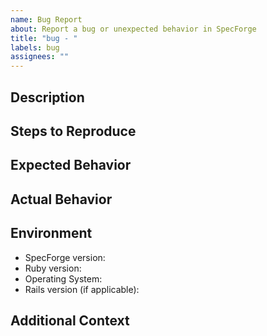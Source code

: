 ```yaml
---
name: Bug Report
about: Report a bug or unexpected behavior in SpecForge
title: "bug - "
labels: bug
assignees: ""
---
```


## Description
<!-- A clear and concise description of the bug. -->

## Steps to Reproduce
<!--
1. Create test with this YAML:

```yaml
# If applicable, provide a simplified YAML example that demonstrates the issue
```

2. Run tests
3. See error
-->

## Expected Behavior
<!--  A clear description of what you expected to happen. -->

## Actual Behavior
<!-- What actually happened (include error messages, stack traces if applicable). -->

## Environment
- SpecForge version:
- Ruby version:
- Operating System:
- Rails version (if applicable):

## Additional Context
<!-- Add any other context about the problem here. -->
